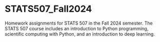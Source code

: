 # STATS507_Fall2024
Homework assignments for STATS 507 in the Fall 2024 semester.
The STATS 507 course includes an introduction to Python programming, scientific computing with Python, and an introduction to deep learning. 
